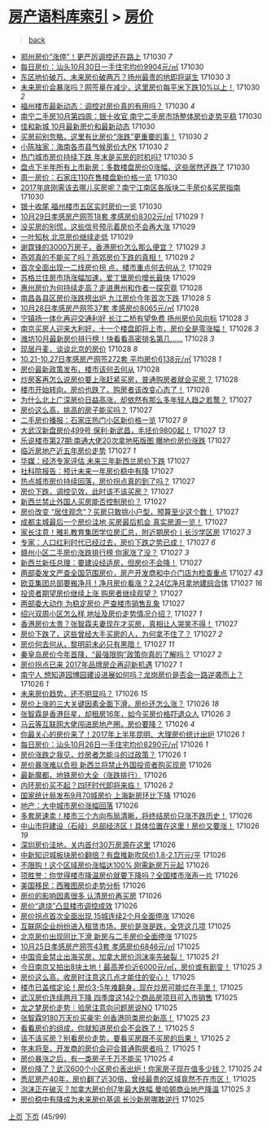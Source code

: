 [房产语料库索引](../../README.md)  > [房价](房价.md)
====
> [back](../README.md)

- [郑州房价“涨停”！更严厉调控还在路上](http://jkwz.applinzi.com/ittc/7030301349932172304.html#%E9%83%91%E5%B7%9E%E6%88%BF%E4%BB%B7%E2%80%9C%E6%B6%A8%E5%81%9C%E2%80%9D%EF%BC%81%E6%9B%B4%E4%B8%A5%E5%8E%89%E8%B0%83%E6%8E%A7%E8%BF%98%E5%9C%A8%E8%B7%AF%E4%B8%8A) 171030 *7* 
- [每日房价：汕头10月30日一手住宅均价9904元/㎡](http://jkwz.applinzi.com/ittc/7030295339012195344.html#%E6%AF%8F%E6%97%A5%E6%88%BF%E4%BB%B7%EF%BC%9A%E6%B1%95%E5%A4%B410%E6%9C%8830%E6%97%A5%E4%B8%80%E6%89%8B%E4%BD%8F%E5%AE%85%E5%9D%87%E4%BB%B79904%E5%85%83%2F%E3%8E%A1) 171030  
- [东区地价破万、未来房价破两万？扬州最贵的地即将诞生](http://jkwz.applinzi.com/ittc/7030257353922970641.html#%E4%B8%9C%E5%8C%BA%E5%9C%B0%E4%BB%B7%E7%A0%B4%E4%B8%87%E3%80%81%E6%9C%AA%E6%9D%A5%E6%88%BF%E4%BB%B7%E7%A0%B4%E4%B8%A4%E4%B8%87%EF%BC%9F%E6%89%AC%E5%B7%9E%E6%9C%80%E8%B4%B5%E7%9A%84%E5%9C%B0%E5%8D%B3%E5%B0%86%E8%AF%9E%E7%94%9F) 171030 *3* 
- [未来房价会暴涨吗？网签量在减少，这里房价每平米下跌10%以上！](http://jkwz.applinzi.com/ittc/7030250737743954961.html#%E6%9C%AA%E6%9D%A5%E6%88%BF%E4%BB%B7%E4%BC%9A%E6%9A%B4%E6%B6%A8%E5%90%97%EF%BC%9F%E7%BD%91%E7%AD%BE%E9%87%8F%E5%9C%A8%E5%87%8F%E5%B0%91%EF%BC%8C%E8%BF%99%E9%87%8C%E6%88%BF%E4%BB%B7%E6%AF%8F%E5%B9%B3%E7%B1%B3%E4%B8%8B%E8%B7%8C10%25%E4%BB%A5%E4%B8%8A%EF%BC%81) 171030 *2* 
- [福州楼市最新动态：调控对房价真的有用吗？](http://jkwz.applinzi.com/ittc/7030242413879231505.html#%E7%A6%8F%E5%B7%9E%E6%A5%BC%E5%B8%82%E6%9C%80%E6%96%B0%E5%8A%A8%E6%80%81%EF%BC%9A%E8%B0%83%E6%8E%A7%E5%AF%B9%E6%88%BF%E4%BB%B7%E7%9C%9F%E7%9A%84%E6%9C%89%E7%94%A8%E5%90%97%EF%BC%9F) 171030 *4* 
- [南宁二手房10月第四周：银十收官 南宁二手房市场整体房价走势平稳](http://jkwz.applinzi.com/ittc/7030238453323793425.html#%E5%8D%97%E5%AE%81%E4%BA%8C%E6%89%8B%E6%88%BF10%E6%9C%88%E7%AC%AC%E5%9B%9B%E5%91%A8%EF%BC%9A%E9%93%B6%E5%8D%81%E6%94%B6%E5%AE%98+%E5%8D%97%E5%AE%81%E4%BA%8C%E6%89%8B%E6%88%BF%E5%B8%82%E5%9C%BA%E6%95%B4%E4%BD%93%E6%88%BF%E4%BB%B7%E8%B5%B0%E5%8A%BF%E5%B9%B3%E7%A8%B3) 171030  
- [佳和新城 10月最新房价和最新动态](http://jkwz.applinzi.com/ittc/7030237502428939280.html#%E4%BD%B3%E5%92%8C%E6%96%B0%E5%9F%8E+10%E6%9C%88%E6%9C%80%E6%96%B0%E6%88%BF%E4%BB%B7%E5%92%8C%E6%9C%80%E6%96%B0%E5%8A%A8%E6%80%81) 171030  
- [买房前别忽略，这里有比房价“涨跌”更重要的事！](http://jkwz.applinzi.com/ittc/7030227895660839953.html#%E4%B9%B0%E6%88%BF%E5%89%8D%E5%88%AB%E5%BF%BD%E7%95%A5%EF%BC%8C%E8%BF%99%E9%87%8C%E6%9C%89%E6%AF%94%E6%88%BF%E4%BB%B7%E2%80%9C%E6%B6%A8%E8%B7%8C%E2%80%9D%E6%9B%B4%E9%87%8D%E8%A6%81%E7%9A%84%E4%BA%8B%EF%BC%81) 171030 *2* 
- [小陈独家：海南各市县气候房价大PK](http://jkwz.applinzi.com/ittc/7030208163318596624.html#%E5%B0%8F%E9%99%88%E7%8B%AC%E5%AE%B6%EF%BC%9A%E6%B5%B7%E5%8D%97%E5%90%84%E5%B8%82%E5%8E%BF%E6%B0%94%E5%80%99%E6%88%BF%E4%BB%B7%E5%A4%A7PK) 171030 *2* 
- [热门城市房价持续下跌 年末是买房的时机吗?](http://jkwz.applinzi.com/ittc/7030202420037157904.html#%E7%83%AD%E9%97%A8%E5%9F%8E%E5%B8%82%E6%88%BF%E4%BB%B7%E6%8C%81%E7%BB%AD%E4%B8%8B%E8%B7%8C+%E5%B9%B4%E6%9C%AB%E6%98%AF%E4%B9%B0%E6%88%BF%E7%9A%84%E6%97%B6%E6%9C%BA%E5%90%97%3F) 171030 *5* 
- [盘点下半年所有上市新房：多数楼盘房价0涨幅，这些居然还跌了](http://jkwz.applinzi.com/ittc/7030199088249832465.html#%E7%9B%98%E7%82%B9%E4%B8%8B%E5%8D%8A%E5%B9%B4%E6%89%80%E6%9C%89%E4%B8%8A%E5%B8%82%E6%96%B0%E6%88%BF%EF%BC%9A%E5%A4%9A%E6%95%B0%E6%A5%BC%E7%9B%98%E6%88%BF%E4%BB%B70%E6%B6%A8%E5%B9%85%EF%BC%8C%E8%BF%99%E4%BA%9B%E5%B1%85%E7%84%B6%E8%BF%98%E8%B7%8C%E4%BA%86) 171030  
- [周一房价：石家庄110在售楼盘新价格一览](http://jkwz.applinzi.com/ittc/7030190155967759377.html#%E5%91%A8%E4%B8%80%E6%88%BF%E4%BB%B7%EF%BC%9A%E7%9F%B3%E5%AE%B6%E5%BA%84110%E5%9C%A8%E5%94%AE%E6%A5%BC%E7%9B%98%E6%96%B0%E4%BB%B7%E6%A0%BC%E4%B8%80%E8%A7%88) 171030  
- [2017年底刚需该去哪儿买房呢？南宁江南区各版块二手房价&amp;买房指南](http://jkwz.applinzi.com/ittc/7030178435983475728.html#2017%E5%B9%B4%E5%BA%95%E5%88%9A%E9%9C%80%E8%AF%A5%E5%8E%BB%E5%93%AA%E5%84%BF%E4%B9%B0%E6%88%BF%E5%91%A2%EF%BC%9F%E5%8D%97%E5%AE%81%E6%B1%9F%E5%8D%97%E5%8C%BA%E5%90%84%E7%89%88%E5%9D%97%E4%BA%8C%E6%89%8B%E6%88%BF%E4%BB%B7%26amp%3B%E4%B9%B0%E6%88%BF%E6%8C%87%E5%8D%97) 171030  
- [银十收尾 福州楼市五区实时房价一览](http://jkwz.applinzi.com/ittc/7030022436949591057.html#%E9%93%B6%E5%8D%81%E6%94%B6%E5%B0%BE+%E7%A6%8F%E5%B7%9E%E6%A5%BC%E5%B8%82%E4%BA%94%E5%8C%BA%E5%AE%9E%E6%97%B6%E6%88%BF%E4%BB%B7%E4%B8%80%E8%A7%88) 171030  
- [10月29日孝感房产网签18套 孝感房价8302元/㎡](http://jkwz.applinzi.com/ittc/7029922117120951313.html#10%E6%9C%8829%E6%97%A5%E5%AD%9D%E6%84%9F%E6%88%BF%E4%BA%A7%E7%BD%91%E7%AD%BE18%E5%A5%97+%E5%AD%9D%E6%84%9F%E6%88%BF%E4%BB%B78302%E5%85%83%2F%E3%8E%A1) 171029 *1* 
- [没买房的别慌，这些信号预示着房价不会再大涨](http://jkwz.applinzi.com/ittc/7029909019018396688.html#%E6%B2%A1%E4%B9%B0%E6%88%BF%E7%9A%84%E5%88%AB%E6%85%8C%EF%BC%8C%E8%BF%99%E4%BA%9B%E4%BF%A1%E5%8F%B7%E9%A2%84%E7%A4%BA%E7%9D%80%E6%88%BF%E4%BB%B7%E4%B8%8D%E4%BC%9A%E5%86%8D%E5%A4%A7%E6%B6%A8) 171029  
- [一叶知秋 北京房价继续走低](http://jkwz.applinzi.com/ittc/7029902856273003537.html#%E4%B8%80%E5%8F%B6%E7%9F%A5%E7%A7%8B+%E5%8C%97%E4%BA%AC%E6%88%BF%E4%BB%B7%E7%BB%A7%E7%BB%AD%E8%B5%B0%E4%BD%8E) 171029  
- [谢霆锋的3000万房子，香港房价怎么那么便宜？](http://jkwz.applinzi.com/ittc/7029872111563310096.html#%E8%B0%A2%E9%9C%86%E9%94%8B%E7%9A%843000%E4%B8%87%E6%88%BF%E5%AD%90%EF%BC%8C%E9%A6%99%E6%B8%AF%E6%88%BF%E4%BB%B7%E6%80%8E%E4%B9%88%E9%82%A3%E4%B9%88%E4%BE%BF%E5%AE%9C%EF%BC%9F) 171029 *3* 
- [燕郊真的不能买了吗？燕郊房价下跌的真相！](http://jkwz.applinzi.com/ittc/7029848107330831377.html#%E7%87%95%E9%83%8A%E7%9C%9F%E7%9A%84%E4%B8%8D%E8%83%BD%E4%B9%B0%E4%BA%86%E5%90%97%EF%BC%9F%E7%87%95%E9%83%8A%E6%88%BF%E4%BB%B7%E4%B8%8B%E8%B7%8C%E7%9A%84%E7%9C%9F%E7%9B%B8%EF%BC%81) 171029 *2* 
- [首次全面出现一二线房价拐 点，楼市重点何去何从？](http://jkwz.applinzi.com/ittc/7029497412039738384.html#%E9%A6%96%E6%AC%A1%E5%85%A8%E9%9D%A2%E5%87%BA%E7%8E%B0%E4%B8%80%E4%BA%8C%E7%BA%BF%E6%88%BF%E4%BB%B7%E6%8B%90+%E7%82%B9%EF%BC%8C%E6%A5%BC%E5%B8%82%E9%87%8D%E7%82%B9%E4%BD%95%E5%8E%BB%E4%BD%95%E4%BB%8E%EF%BC%9F) 171029  
- [苏格兰住房市场涨幅加速，爱丁堡房价增长最快](http://jkwz.applinzi.com/ittc/7029820093796713488.html#%E8%8B%8F%E6%A0%BC%E5%85%B0%E4%BD%8F%E6%88%BF%E5%B8%82%E5%9C%BA%E6%B6%A8%E5%B9%85%E5%8A%A0%E9%80%9F%EF%BC%8C%E7%88%B1%E4%B8%81%E5%A0%A1%E6%88%BF%E4%BB%B7%E5%A2%9E%E9%95%BF%E6%9C%80%E5%BF%AB) 171029  
- [惠州房价为何持续走高？走进惠州和作者一探究竟](http://jkwz.applinzi.com/ittc/7029579703164339217.html#%E6%83%A0%E5%B7%9E%E6%88%BF%E4%BB%B7%E4%B8%BA%E4%BD%95%E6%8C%81%E7%BB%AD%E8%B5%B0%E9%AB%98%EF%BC%9F%E8%B5%B0%E8%BF%9B%E6%83%A0%E5%B7%9E%E5%92%8C%E4%BD%9C%E8%80%85%E4%B8%80%E6%8E%A2%E7%A9%B6%E7%AB%9F) 171028  
- [南昌各县区房价涨跌榜出炉 九江房价今年首次下跌](http://jkwz.applinzi.com/ittc/7029556750645199889.html#%E5%8D%97%E6%98%8C%E5%90%84%E5%8E%BF%E5%8C%BA%E6%88%BF%E4%BB%B7%E6%B6%A8%E8%B7%8C%E6%A6%9C%E5%87%BA%E7%82%89+%E4%B9%9D%E6%B1%9F%E6%88%BF%E4%BB%B7%E4%BB%8A%E5%B9%B4%E9%A6%96%E6%AC%A1%E4%B8%8B%E8%B7%8C) 171028 *5* 
- [10月28日孝感房产网签37套 孝感房价8065元/㎡](http://jkwz.applinzi.com/ittc/7029548753495786513.html#10%E6%9C%8828%E6%97%A5%E5%AD%9D%E6%84%9F%E6%88%BF%E4%BA%A7%E7%BD%91%E7%AD%BE37%E5%A5%97+%E5%AD%9D%E6%84%9F%E6%88%BF%E4%BB%B78065%E5%85%83%2F%E3%8E%A1) 171028  
- [宁镇扬一体化再迎交通利好 长江二桥有望免费 扬州房价风向标](http://jkwz.applinzi.com/ittc/7029540677778670608.html#%E5%AE%81%E9%95%87%E6%89%AC%E4%B8%80%E4%BD%93%E5%8C%96%E5%86%8D%E8%BF%8E%E4%BA%A4%E9%80%9A%E5%88%A9%E5%A5%BD+%E9%95%BF%E6%B1%9F%E4%BA%8C%E6%A1%A5%E6%9C%89%E6%9C%9B%E5%85%8D%E8%B4%B9+%E6%89%AC%E5%B7%9E%E6%88%BF%E4%BB%B7%E9%A3%8E%E5%90%91%E6%A0%87) 171028 *3* 
- [南京买房人迎来大利好，十一个楼盘即将上市，房价全是零涨幅！](http://jkwz.applinzi.com/ittc/7029179431921386513.html#%E5%8D%97%E4%BA%AC%E4%B9%B0%E6%88%BF%E4%BA%BA%E8%BF%8E%E6%9D%A5%E5%A4%A7%E5%88%A9%E5%A5%BD%EF%BC%8C%E5%8D%81%E4%B8%80%E4%B8%AA%E6%A5%BC%E7%9B%98%E5%8D%B3%E5%B0%86%E4%B8%8A%E5%B8%82%EF%BC%8C%E6%88%BF%E4%BB%B7%E5%85%A8%E6%98%AF%E9%9B%B6%E6%B6%A8%E5%B9%85%EF%BC%81) 171028 *3* 
- [潍坊10月最新房价排行榜！快看看高密排名第几……](http://jkwz.applinzi.com/ittc/7029538376628306960.html#%E6%BD%8D%E5%9D%8A10%E6%9C%88%E6%9C%80%E6%96%B0%E6%88%BF%E4%BB%B7%E6%8E%92%E8%A1%8C%E6%A6%9C%EF%BC%81%E5%BF%AB%E7%9C%8B%E7%9C%8B%E9%AB%98%E5%AF%86%E6%8E%92%E5%90%8D%E7%AC%AC%E5%87%A0%E2%80%A6%E2%80%A6) 171028 *3* 
- [现居丹麦，谈谈北京的房价](http://jkwz.applinzi.com/ittc/7029515844298736657.html#%E7%8E%B0%E5%B1%85%E4%B8%B9%E9%BA%A6%EF%BC%8C%E8%B0%88%E8%B0%88%E5%8C%97%E4%BA%AC%E7%9A%84%E6%88%BF%E4%BB%B7) 171028 *8* 
- [10.21-10.27日孝感房产网签272套 平均房价6138元/㎡](http://jkwz.applinzi.com/ittc/7029504109248513040.html#10.21-10.27%E6%97%A5%E5%AD%9D%E6%84%9F%E6%88%BF%E4%BA%A7%E7%BD%91%E7%AD%BE272%E5%A5%97+%E5%B9%B3%E5%9D%87%E6%88%BF%E4%BB%B76138%E5%85%83%2F%E3%8E%A1) 171028 *1* 
- [房价最新政策发布，楼市该何去何从](http://jkwz.applinzi.com/ittc/7027949321746646032.html#%E6%88%BF%E4%BB%B7%E6%9C%80%E6%96%B0%E6%94%BF%E7%AD%96%E5%8F%91%E5%B8%83%EF%BC%8C%E6%A5%BC%E5%B8%82%E8%AF%A5%E4%BD%95%E5%8E%BB%E4%BD%95%E4%BB%8E) 171028  
- [炒房客再怎么说房价要上涨赶紧买房，普通购房者就会买房？](http://jkwz.applinzi.com/ittc/7029458470816973840.html#%E7%82%92%E6%88%BF%E5%AE%A2%E5%86%8D%E6%80%8E%E4%B9%88%E8%AF%B4%E6%88%BF%E4%BB%B7%E8%A6%81%E4%B8%8A%E6%B6%A8%E8%B5%B6%E7%B4%A7%E4%B9%B0%E6%88%BF%EF%BC%8C%E6%99%AE%E9%80%9A%E8%B4%AD%E6%88%BF%E8%80%85%E5%B0%B1%E4%BC%9A%E4%B9%B0%E6%88%BF%EF%BC%9F) 171028  
- [楼市开始转向，房价也跌了，购房者该改变心态了！](http://jkwz.applinzi.com/ittc/7029429315803022353.html#%E6%A5%BC%E5%B8%82%E5%BC%80%E5%A7%8B%E8%BD%AC%E5%90%91%EF%BC%8C%E6%88%BF%E4%BB%B7%E4%B9%9F%E8%B7%8C%E4%BA%86%EF%BC%8C%E8%B4%AD%E6%88%BF%E8%80%85%E8%AF%A5%E6%94%B9%E5%8F%98%E5%BF%83%E6%80%81%E4%BA%86%EF%BC%81) 171028  
- [为什么北上广深房价日益高涨，却依然有那么多年轻人趋之若鹜？](http://jkwz.applinzi.com/ittc/7029249950771315728.html#%E4%B8%BA%E4%BB%80%E4%B9%88%E5%8C%97%E4%B8%8A%E5%B9%BF%E6%B7%B1%E6%88%BF%E4%BB%B7%E6%97%A5%E7%9B%8A%E9%AB%98%E6%B6%A8%EF%BC%8C%E5%8D%B4%E4%BE%9D%E7%84%B6%E6%9C%89%E9%82%A3%E4%B9%88%E5%A4%9A%E5%B9%B4%E8%BD%BB%E4%BA%BA%E8%B6%8B%E4%B9%8B%E8%8B%A5%E9%B9%9C%EF%BC%9F) 171027  
- [房价这么高，挑高的房子能买吗？](http://jkwz.applinzi.com/ittc/7029188105469428752.html#%E6%88%BF%E4%BB%B7%E8%BF%99%E4%B9%88%E9%AB%98%EF%BC%8C%E6%8C%91%E9%AB%98%E7%9A%84%E6%88%BF%E5%AD%90%E8%83%BD%E4%B9%B0%E5%90%97%EF%BC%9F) 171027  
- [二手房价播报：石家庄热门小区新价格一览](http://jkwz.applinzi.com/ittc/7029161576676983824.html#%E4%BA%8C%E6%89%8B%E6%88%BF%E4%BB%B7%E6%92%AD%E6%8A%A5%EF%BC%9A%E7%9F%B3%E5%AE%B6%E5%BA%84%E7%83%AD%E9%97%A8%E5%B0%8F%E5%8C%BA%E6%96%B0%E4%BB%B7%E6%A0%BC%E4%B8%80%E8%A7%88) 171027 *9* 
- [大武汉新盘房价499号 保利·新武昌，毛坯价9800起！](http://jkwz.applinzi.com/ittc/7029153375843779600.html#%E5%A4%A7%E6%AD%A6%E6%B1%89%E6%96%B0%E7%9B%98%E6%88%BF%E4%BB%B7499%E5%8F%B7+%E4%BF%9D%E5%88%A9%C2%B7%E6%96%B0%E6%AD%A6%E6%98%8C%EF%BC%8C%E6%AF%9B%E5%9D%AF%E4%BB%B79800%E8%B5%B7%EF%BC%81) 171027 *13* 
- [乐说楼市第27期:南通大佬20次拿地拓版图 曝地价房价涨跌](http://jkwz.applinzi.com/ittc/7029125130599531537.html#%E4%B9%90%E8%AF%B4%E6%A5%BC%E5%B8%82%E7%AC%AC27%E6%9C%9F%3A%E5%8D%97%E9%80%9A%E5%A4%A7%E4%BD%AC20%E6%AC%A1%E6%8B%BF%E5%9C%B0%E6%8B%93%E7%89%88%E5%9B%BE+%E6%9B%9D%E5%9C%B0%E4%BB%B7%E6%88%BF%E4%BB%B7%E6%B6%A8%E8%B7%8C) 171027  
- [临沂房地产近五年房价走势](http://jkwz.applinzi.com/ittc/7029123724547195921.html#%E4%B8%B4%E6%B2%82%E6%88%BF%E5%9C%B0%E4%BA%A7%E8%BF%91%E4%BA%94%E5%B9%B4%E6%88%BF%E4%BB%B7%E8%B5%B0%E5%8A%BF) 171027 *1* 
- [华媒：经济专家评估 未来三年新西兰房价下跌](http://jkwz.applinzi.com/ittc/7029123266474673169.html#%E5%8D%8E%E5%AA%92%EF%BC%9A%E7%BB%8F%E6%B5%8E%E4%B8%93%E5%AE%B6%E8%AF%84%E4%BC%B0+%E6%9C%AA%E6%9D%A5%E4%B8%89%E5%B9%B4%E6%96%B0%E8%A5%BF%E5%85%B0%E6%88%BF%E4%BB%B7%E4%B8%8B%E8%B7%8C) 171027  
- [社科院报告：预计未来一年房价稳中有降](http://jkwz.applinzi.com/ittc/7029119431295370256.html#%E7%A4%BE%E7%A7%91%E9%99%A2%E6%8A%A5%E5%91%8A%EF%BC%9A%E9%A2%84%E8%AE%A1%E6%9C%AA%E6%9D%A5%E4%B8%80%E5%B9%B4%E6%88%BF%E4%BB%B7%E7%A8%B3%E4%B8%AD%E6%9C%89%E9%99%8D) 171027  
- [热点城市房价持续回落，房价拐点真的到了吗？](http://jkwz.applinzi.com/ittc/7029106108906603537.html#%E7%83%AD%E7%82%B9%E5%9F%8E%E5%B8%82%E6%88%BF%E4%BB%B7%E6%8C%81%E7%BB%AD%E5%9B%9E%E8%90%BD%EF%BC%8C%E6%88%BF%E4%BB%B7%E6%8B%90%E7%82%B9%E7%9C%9F%E7%9A%84%E5%88%B0%E4%BA%86%E5%90%97%EF%BC%9F) 171027  
- [房价下跌，调控见效，此时该不该买房？](http://jkwz.applinzi.com/ittc/7027038985455666192.html#%E6%88%BF%E4%BB%B7%E4%B8%8B%E8%B7%8C%EF%BC%8C%E8%B0%83%E6%8E%A7%E8%A7%81%E6%95%88%EF%BC%8C%E6%AD%A4%E6%97%B6%E8%AF%A5%E4%B8%8D%E8%AF%A5%E4%B9%B0%E6%88%BF%EF%BC%9F) 171027  
- [新西兰禁止外国人买房能否控制房价？](http://jkwz.applinzi.com/ittc/7029088401263952913.html#%E6%96%B0%E8%A5%BF%E5%85%B0%E7%A6%81%E6%AD%A2%E5%A4%96%E5%9B%BD%E4%BA%BA%E4%B9%B0%E6%88%BF%E8%83%BD%E5%90%A6%E6%8E%A7%E5%88%B6%E6%88%BF%E4%BB%B7%EF%BC%9F) 171027  
- [房价改变 “居住观念”？买房只敢挑小户型，预算至少这个数！](http://jkwz.applinzi.com/ittc/7029086522228343825.html#%E6%88%BF%E4%BB%B7%E6%94%B9%E5%8F%98+%E2%80%9C%E5%B1%85%E4%BD%8F%E8%A7%82%E5%BF%B5%E2%80%9D%EF%BC%9F%E4%B9%B0%E6%88%BF%E5%8F%AA%E6%95%A2%E6%8C%91%E5%B0%8F%E6%88%B7%E5%9E%8B%EF%BC%8C%E9%A2%84%E7%AE%97%E8%87%B3%E5%B0%91%E8%BF%99%E4%B8%AA%E6%95%B0%EF%BC%81) 171027  
- [成都主城最后一个房价洼地 买房最后机会 真实房源一览！](http://jkwz.applinzi.com/ittc/7029086085660017681.html#%E6%88%90%E9%83%BD%E4%B8%BB%E5%9F%8E%E6%9C%80%E5%90%8E%E4%B8%80%E4%B8%AA%E6%88%BF%E4%BB%B7%E6%B4%BC%E5%9C%B0+%E4%B9%B0%E6%88%BF%E6%9C%80%E5%90%8E%E6%9C%BA%E4%BC%9A+%E7%9C%9F%E5%AE%9E%E6%88%BF%E6%BA%90%E4%B8%80%E8%A7%88%EF%BC%81) 171027  
- [家长注意！雅礼教育集团学位房汇总，附近期房价丨长沙学区房](http://jkwz.applinzi.com/ittc/7029079292766585873.html#%E5%AE%B6%E9%95%BF%E6%B3%A8%E6%84%8F%EF%BC%81%E9%9B%85%E7%A4%BC%E6%95%99%E8%82%B2%E9%9B%86%E5%9B%A2%E5%AD%A6%E4%BD%8D%E6%88%BF%E6%B1%87%E6%80%BB%EF%BC%8C%E9%99%84%E8%BF%91%E6%9C%9F%E6%88%BF%E4%BB%B7%E4%B8%A8%E9%95%BF%E6%B2%99%E5%AD%A6%E5%8C%BA%E6%88%BF) 171027 *3* 
- [专家：人口红利时代已经过去，房价下跌之势已成！](http://jkwz.applinzi.com/ittc/7029076593903928336.html#%E4%B8%93%E5%AE%B6%EF%BC%9A%E4%BA%BA%E5%8F%A3%E7%BA%A2%E5%88%A9%E6%97%B6%E4%BB%A3%E5%B7%B2%E7%BB%8F%E8%BF%87%E5%8E%BB%EF%BC%8C%E6%88%BF%E4%BB%B7%E4%B8%8B%E8%B7%8C%E4%B9%8B%E5%8A%BF%E5%B7%B2%E6%88%90%EF%BC%81) 171027 *6* 
- [赣州小区二手房价涨跌排行榜 你家涨了没？](http://jkwz.applinzi.com/ittc/7029076335979398160.html#%E8%B5%A3%E5%B7%9E%E5%B0%8F%E5%8C%BA%E4%BA%8C%E6%89%8B%E6%88%BF%E4%BB%B7%E6%B6%A8%E8%B7%8C%E6%8E%92%E8%A1%8C%E6%A6%9C+%E4%BD%A0%E5%AE%B6%E6%B6%A8%E4%BA%86%E6%B2%A1%EF%BC%9F) 171027 *3* 
- [新西兰新任总理：要建设经适房，但房价不会降！](http://jkwz.applinzi.com/ittc/7029075745299760144.html#%E6%96%B0%E8%A5%BF%E5%85%B0%E6%96%B0%E4%BB%BB%E6%80%BB%E7%90%86%EF%BC%9A%E8%A6%81%E5%BB%BA%E8%AE%BE%E7%BB%8F%E9%80%82%E6%88%BF%EF%BC%8C%E4%BD%86%E6%88%BF%E4%BB%B7%E4%B8%8D%E4%BC%9A%E9%99%8D%EF%BC%81) 171027  
- [两部委发文严查全国范围房价，房产开发商和中介门店为检查重点](http://jkwz.applinzi.com/ittc/7029073357725762577.html#%E4%B8%A4%E9%83%A8%E5%A7%94%E5%8F%91%E6%96%87%E4%B8%A5%E6%9F%A5%E5%85%A8%E5%9B%BD%E8%8C%83%E5%9B%B4%E6%88%BF%E4%BB%B7%EF%BC%8C%E6%88%BF%E4%BA%A7%E5%BC%80%E5%8F%91%E5%95%86%E5%92%8C%E4%B8%AD%E4%BB%8B%E9%97%A8%E5%BA%97%E4%B8%BA%E6%A3%80%E6%9F%A5%E9%87%8D%E7%82%B9) 171027 *43* 
- [欧亚集团总部要搬净月！净月房价看涨？2.24亿净月拿地建综合体](http://jkwz.applinzi.com/ittc/7029051054694597648.html#%E6%AC%A7%E4%BA%9A%E9%9B%86%E5%9B%A2%E6%80%BB%E9%83%A8%E8%A6%81%E6%90%AC%E5%87%80%E6%9C%88%EF%BC%81%E5%87%80%E6%9C%88%E6%88%BF%E4%BB%B7%E7%9C%8B%E6%B6%A8%EF%BC%9F2.24%E4%BA%BF%E5%87%80%E6%9C%88%E6%8B%BF%E5%9C%B0%E5%BB%BA%E7%BB%BC%E5%90%88%E4%BD%93) 171027 *16* 
- [投资者期望房价继续上涨 购房者继续观望？](http://jkwz.applinzi.com/ittc/7029048962533819408.html#%E6%8A%95%E8%B5%84%E8%80%85%E6%9C%9F%E6%9C%9B%E6%88%BF%E4%BB%B7%E7%BB%A7%E7%BB%AD%E4%B8%8A%E6%B6%A8+%E8%B4%AD%E6%88%BF%E8%80%85%E7%BB%A7%E7%BB%AD%E8%A7%82%E6%9C%9B%EF%BC%9F) 171027  
- [两部委大动作 为稳定房价 严查楼市销售乱象](http://jkwz.applinzi.com/ittc/7029045509241701392.html#%E4%B8%A4%E9%83%A8%E5%A7%94%E5%A4%A7%E5%8A%A8%E4%BD%9C+%E4%B8%BA%E7%A8%B3%E5%AE%9A%E6%88%BF%E4%BB%B7+%E4%B8%A5%E6%9F%A5%E6%A5%BC%E5%B8%82%E9%94%80%E5%94%AE%E4%B9%B1%E8%B1%A1) 171027  
- [绍兴双周小区怎么样 地址及房价走势情况介绍？](http://jkwz.applinzi.com/ittc/7029041369513985040.html#%E7%BB%8D%E5%85%B4%E5%8F%8C%E5%91%A8%E5%B0%8F%E5%8C%BA%E6%80%8E%E4%B9%88%E6%A0%B7+%E5%9C%B0%E5%9D%80%E5%8F%8A%E6%88%BF%E4%BB%B7%E8%B5%B0%E5%8A%BF%E6%83%85%E5%86%B5%E4%BB%8B%E7%BB%8D%EF%BC%9F) 171027 *1* 
- [香港房价太贵？张智霖夫妻现在才买房，真相让人哭笑不得！](http://jkwz.applinzi.com/ittc/7028835743705859088.html#%E9%A6%99%E6%B8%AF%E6%88%BF%E4%BB%B7%E5%A4%AA%E8%B4%B5%EF%BC%9F%E5%BC%A0%E6%99%BA%E9%9C%96%E5%A4%AB%E5%A6%BB%E7%8E%B0%E5%9C%A8%E6%89%8D%E4%B9%B0%E6%88%BF%EF%BC%8C%E7%9C%9F%E7%9B%B8%E8%AE%A9%E4%BA%BA%E5%93%AD%E7%AC%91%E4%B8%8D%E5%BE%97%EF%BC%81) 171027  
- [房价下跌了，这些曾经大手买房的人，为何拿不住了？](http://jkwz.applinzi.com/ittc/7029029074247353360.html#%E6%88%BF%E4%BB%B7%E4%B8%8B%E8%B7%8C%E4%BA%86%EF%BC%8C%E8%BF%99%E4%BA%9B%E6%9B%BE%E7%BB%8F%E5%A4%A7%E6%89%8B%E4%B9%B0%E6%88%BF%E7%9A%84%E4%BA%BA%EF%BC%8C%E4%B8%BA%E4%BD%95%E6%8B%BF%E4%B8%8D%E4%BD%8F%E4%BA%86%EF%BC%9F) 171027 *2* 
- [房价何去何从，黎明前未必只有黑暗！](http://jkwz.applinzi.com/ittc/7028826446917796880.html#%E6%88%BF%E4%BB%B7%E4%BD%95%E5%8E%BB%E4%BD%95%E4%BB%8E%EF%BC%8C%E9%BB%8E%E6%98%8E%E5%89%8D%E6%9C%AA%E5%BF%85%E5%8F%AA%E6%9C%89%E9%BB%91%E6%9A%97%EF%BC%81) 171027 *11* 
- [秦皇岛房价今年首降，“最强限购”政策你真的了解吗？](http://jkwz.applinzi.com/ittc/7028917351653835793.html#%E7%A7%A6%E7%9A%87%E5%B2%9B%E6%88%BF%E4%BB%B7%E4%BB%8A%E5%B9%B4%E9%A6%96%E9%99%8D%EF%BC%8C%E2%80%9C%E6%9C%80%E5%BC%BA%E9%99%90%E8%B4%AD%E2%80%9D%E6%94%BF%E7%AD%96%E4%BD%A0%E7%9C%9F%E7%9A%84%E4%BA%86%E8%A7%A3%E5%90%97%EF%BC%9F) 171027 *2* 
- [房价拐点已来 2017年品牌房企再迎新机遇](http://jkwz.applinzi.com/ittc/7028908843743052817.html#%E6%88%BF%E4%BB%B7%E6%8B%90%E7%82%B9%E5%B7%B2%E6%9D%A5+2017%E5%B9%B4%E5%93%81%E7%89%8C%E6%88%BF%E4%BC%81%E5%86%8D%E8%BF%8E%E6%96%B0%E6%9C%BA%E9%81%87) 171027 *1* 
- [南宁人 想知道园博园建设进展如何吗？龙岗房价是否会一路逆袭而上？](http://jkwz.applinzi.com/ittc/7028872941868155921.html#%E5%8D%97%E5%AE%81%E4%BA%BA+%E6%83%B3%E7%9F%A5%E9%81%93%E5%9B%AD%E5%8D%9A%E5%9B%AD%E5%BB%BA%E8%AE%BE%E8%BF%9B%E5%B1%95%E5%A6%82%E4%BD%95%E5%90%97%EF%BC%9F%E9%BE%99%E5%B2%97%E6%88%BF%E4%BB%B7%E6%98%AF%E5%90%A6%E4%BC%9A%E4%B8%80%E8%B7%AF%E9%80%86%E8%A2%AD%E8%80%8C%E4%B8%8A%EF%BC%9F) 171026 *1* 
- [未来房价趋势，还不明显吗？](http://jkwz.applinzi.com/ittc/7028853440493650961.html#%E6%9C%AA%E6%9D%A5%E6%88%BF%E4%BB%B7%E8%B6%8B%E5%8A%BF%EF%BC%8C%E8%BF%98%E4%B8%8D%E6%98%8E%E6%98%BE%E5%90%97%EF%BC%9F) 171026 *15* 
- [房价上涨的三大关键因素全面下滑，房价还怎么涨？](http://jkwz.applinzi.com/ittc/7028851385603458065.html#%E6%88%BF%E4%BB%B7%E4%B8%8A%E6%B6%A8%E7%9A%84%E4%B8%89%E5%A4%A7%E5%85%B3%E9%94%AE%E5%9B%A0%E7%B4%A0%E5%85%A8%E9%9D%A2%E4%B8%8B%E6%BB%91%EF%BC%8C%E6%88%BF%E4%BB%B7%E8%BF%98%E6%80%8E%E4%B9%88%E6%B6%A8%EF%BC%9F) 171026 *18* 
- [张智霖是香港巨星，却租房16年，如今买房价格吓退众人](http://jkwz.applinzi.com/ittc/7028838147276932112.html#%E5%BC%A0%E6%99%BA%E9%9C%96%E6%98%AF%E9%A6%99%E6%B8%AF%E5%B7%A8%E6%98%9F%EF%BC%8C%E5%8D%B4%E7%A7%9F%E6%88%BF16%E5%B9%B4%EF%BC%8C%E5%A6%82%E4%BB%8A%E4%B9%B0%E6%88%BF%E4%BB%B7%E6%A0%BC%E5%90%93%E9%80%80%E4%BC%97%E4%BA%BA) 171026 *3* 
- [马云等互联网大佬闯进房地产圈，房价要降？](http://jkwz.applinzi.com/ittc/7028815865879987216.html#%E9%A9%AC%E4%BA%91%E7%AD%89%E4%BA%92%E8%81%94%E7%BD%91%E5%A4%A7%E4%BD%AC%E9%97%AF%E8%BF%9B%E6%88%BF%E5%9C%B0%E4%BA%A7%E5%9C%88%EF%BC%8C%E6%88%BF%E4%BB%B7%E8%A6%81%E9%99%8D%EF%BC%9F) 171026 *4* 
- [你最关心的房价来了！2017年上半年昆明、大理房价统计出炉](http://jkwz.applinzi.com/ittc/7028821558703948816.html#%E4%BD%A0%E6%9C%80%E5%85%B3%E5%BF%83%E7%9A%84%E6%88%BF%E4%BB%B7%E6%9D%A5%E4%BA%86%EF%BC%812017%E5%B9%B4%E4%B8%8A%E5%8D%8A%E5%B9%B4%E6%98%86%E6%98%8E%E3%80%81%E5%A4%A7%E7%90%86%E6%88%BF%E4%BB%B7%E7%BB%9F%E8%AE%A1%E5%87%BA%E7%82%89) 171026 *1* 
- [每日房价：汕头10月26日一手住宅均价8290元/㎡](http://jkwz.applinzi.com/ittc/7028798055535608848.html#%E6%AF%8F%E6%97%A5%E6%88%BF%E4%BB%B7%EF%BC%9A%E6%B1%95%E5%A4%B410%E6%9C%8826%E6%97%A5%E4%B8%80%E6%89%8B%E4%BD%8F%E5%AE%85%E5%9D%87%E4%BB%B78290%E5%85%83%2F%E3%8E%A1) 171026 *1* 
- [房价涨跌之我见，炒房者怎能斗的过政策？](http://jkwz.applinzi.com/ittc/7028788084265714704.html#%E6%88%BF%E4%BB%B7%E6%B6%A8%E8%B7%8C%E4%B9%8B%E6%88%91%E8%A7%81%EF%BC%8C%E7%82%92%E6%88%BF%E8%80%85%E6%80%8E%E8%83%BD%E6%96%97%E7%9A%84%E8%BF%87%E6%94%BF%E7%AD%96%EF%BC%9F) 171026 *1* 
- [房价暴涨难以负担 新西兰将禁止外国投资者购买现房](http://jkwz.applinzi.com/ittc/7028780973855081489.html#%E6%88%BF%E4%BB%B7%E6%9A%B4%E6%B6%A8%E9%9A%BE%E4%BB%A5%E8%B4%9F%E6%8B%85+%E6%96%B0%E8%A5%BF%E5%85%B0%E5%B0%86%E7%A6%81%E6%AD%A2%E5%A4%96%E5%9B%BD%E6%8A%95%E8%B5%84%E8%80%85%E8%B4%AD%E4%B9%B0%E7%8E%B0%E6%88%BF) 171026  
- [最新魔都，地铁房价大全（涨跌排行）](http://jkwz.applinzi.com/ittc/7028762318685602833.html#%E6%9C%80%E6%96%B0%E9%AD%94%E9%83%BD%EF%BC%8C%E5%9C%B0%E9%93%81%E6%88%BF%E4%BB%B7%E5%A4%A7%E5%85%A8%EF%BC%88%E6%B6%A8%E8%B7%8C%E6%8E%92%E8%A1%8C%EF%BC%89) 171026  
- [内环房价买不起？四环时代即将来临！](http://jkwz.applinzi.com/ittc/7028752147385156624.html#%E5%86%85%E7%8E%AF%E6%88%BF%E4%BB%B7%E4%B9%B0%E4%B8%8D%E8%B5%B7%EF%BC%9F%E5%9B%9B%E7%8E%AF%E6%97%B6%E4%BB%A3%E5%8D%B3%E5%B0%86%E6%9D%A5%E4%B8%B4%EF%BC%81) 171026 *2* 
- [国家统计局发布9月70城房价 上海新房环比下降](http://jkwz.applinzi.com/ittc/7028750856143504401.html#%E5%9B%BD%E5%AE%B6%E7%BB%9F%E8%AE%A1%E5%B1%80%E5%8F%91%E5%B8%839%E6%9C%8870%E5%9F%8E%E6%88%BF%E4%BB%B7+%E4%B8%8A%E6%B5%B7%E6%96%B0%E6%88%BF%E7%8E%AF%E6%AF%94%E4%B8%8B%E9%99%8D) 171026  
- [地产：大中城市房价涨幅回落](http://jkwz.applinzi.com/ittc/7028747470618756113.html#%E5%9C%B0%E4%BA%A7%EF%BC%9A%E5%A4%A7%E4%B8%AD%E5%9F%8E%E5%B8%82%E6%88%BF%E4%BB%B7%E6%B6%A8%E5%B9%85%E5%9B%9E%E8%90%BD) 171026  
- [多套房速卖！楼市三个方向布局清晰，将终结房价只涨不跌历史！](http://jkwz.applinzi.com/ittc/7028740394488169489.html#%E5%A4%9A%E5%A5%97%E6%88%BF%E9%80%9F%E5%8D%96%EF%BC%81%E6%A5%BC%E5%B8%82%E4%B8%89%E4%B8%AA%E6%96%B9%E5%90%91%E5%B8%83%E5%B1%80%E6%B8%85%E6%99%B0%EF%BC%8C%E5%B0%86%E7%BB%88%E7%BB%93%E6%88%BF%E4%BB%B7%E5%8F%AA%E6%B6%A8%E4%B8%8D%E8%B7%8C%E5%8E%86%E5%8F%B2%EF%BC%81) 171026  
- [中山市将建设（石岐）总部经济区！具体位置在这里！房价又要涨！](http://jkwz.applinzi.com/ittc/7028711834109084689.html#%E4%B8%AD%E5%B1%B1%E5%B8%82%E5%B0%86%E5%BB%BA%E8%AE%BE%EF%BC%88%E7%9F%B3%E5%B2%90%EF%BC%89%E6%80%BB%E9%83%A8%E7%BB%8F%E6%B5%8E%E5%8C%BA%EF%BC%81%E5%85%B7%E4%BD%93%E4%BD%8D%E7%BD%AE%E5%9C%A8%E8%BF%99%E9%87%8C%EF%BC%81%E6%88%BF%E4%BB%B7%E5%8F%88%E8%A6%81%E6%B6%A8%EF%BC%81) 171026 *19* 
- [深圳房价洼地，关内首付30万房源在这里](http://jkwz.applinzi.com/ittc/7028692030732108816.html#%E6%B7%B1%E5%9C%B3%E6%88%BF%E4%BB%B7%E6%B4%BC%E5%9C%B0%EF%BC%8C%E5%85%B3%E5%86%85%E9%A6%96%E4%BB%9830%E4%B8%87%E6%88%BF%E6%BA%90%E5%9C%A8%E8%BF%99%E9%87%8C) 171026  
- [中新知识城板块房价翻倍？有盘推新吹风价1.8-2.1万元/平](http://jkwz.applinzi.com/ittc/7028686389833630736.html#%E4%B8%AD%E6%96%B0%E7%9F%A5%E8%AF%86%E5%9F%8E%E6%9D%BF%E5%9D%97%E6%88%BF%E4%BB%B7%E7%BF%BB%E5%80%8D%EF%BC%9F%E6%9C%89%E7%9B%98%E6%8E%A8%E6%96%B0%E5%90%B9%E9%A3%8E%E4%BB%B71.8-2.1%E4%B8%87%E5%85%83%2F%E5%B9%B3) 171026  
- [不限购！这个区域房价涨幅达100% 刚需新房万元起](http://jkwz.applinzi.com/ittc/7028684969944286225.html#%E4%B8%8D%E9%99%90%E8%B4%AD%EF%BC%81%E8%BF%99%E4%B8%AA%E5%8C%BA%E5%9F%9F%E6%88%BF%E4%BB%B7%E6%B6%A8%E5%B9%85%E8%BE%BE100%25+%E5%88%9A%E9%9C%80%E6%96%B0%E6%88%BF%E4%B8%87%E5%85%83%E8%B5%B7) 171026  
- [项胜誉：你觉得楼市降温房价就要下降吗？全国楼市涨声一片](http://jkwz.applinzi.com/ittc/7028470250092364817.html#%E9%A1%B9%E8%83%9C%E8%AA%89%EF%BC%9A%E4%BD%A0%E8%A7%89%E5%BE%97%E6%A5%BC%E5%B8%82%E9%99%8D%E6%B8%A9%E6%88%BF%E4%BB%B7%E5%B0%B1%E8%A6%81%E4%B8%8B%E9%99%8D%E5%90%97%EF%BC%9F%E5%85%A8%E5%9B%BD%E6%A5%BC%E5%B8%82%E6%B6%A8%E5%A3%B0%E4%B8%80%E7%89%87) 171026  
- [美国移民：西雅图房价走势分析](http://jkwz.applinzi.com/ittc/7028680118204105745.html#%E7%BE%8E%E5%9B%BD%E7%A7%BB%E6%B0%91%EF%BC%9A%E8%A5%BF%E9%9B%85%E5%9B%BE%E6%88%BF%E4%BB%B7%E8%B5%B0%E5%8A%BF%E5%88%86%E6%9E%90) 171026  
- [房价的影响因素很多 认清房价再买房](http://jkwz.applinzi.com/ittc/7028677009721541648.html#%E6%88%BF%E4%BB%B7%E7%9A%84%E5%BD%B1%E5%93%8D%E5%9B%A0%E7%B4%A0%E5%BE%88%E5%A4%9A+%E8%AE%A4%E6%B8%85%E6%88%BF%E4%BB%B7%E5%86%8D%E4%B9%B0%E6%88%BF) 171026  
- [房价“退烧”凸显楼市调控成效](http://jkwz.applinzi.com/ittc/7028647975037961232.html#%E6%88%BF%E4%BB%B7%E2%80%9C%E9%80%80%E7%83%A7%E2%80%9D%E5%87%B8%E6%98%BE%E6%A5%BC%E5%B8%82%E8%B0%83%E6%8E%A7%E6%88%90%E6%95%88) 171026  
- [房价拐点首次全面出现 15城连续2个月全面停涨](http://jkwz.applinzi.com/ittc/7028529610399155216.html#%E6%88%BF%E4%BB%B7%E6%8B%90%E7%82%B9%E9%A6%96%E6%AC%A1%E5%85%A8%E9%9D%A2%E5%87%BA%E7%8E%B0+15%E5%9F%8E%E8%BF%9E%E7%BB%AD2%E4%B8%AA%E6%9C%88%E5%85%A8%E9%9D%A2%E5%81%9C%E6%B6%A8) 171026  
- [互联网企业纷纷进入租赁市场，房价是涨是跌，全凭这几项](http://jkwz.applinzi.com/ittc/7028502239201723409.html#%E4%BA%92%E8%81%94%E7%BD%91%E4%BC%81%E4%B8%9A%E7%BA%B7%E7%BA%B7%E8%BF%9B%E5%85%A5%E7%A7%9F%E8%B5%81%E5%B8%82%E5%9C%BA%EF%BC%8C%E6%88%BF%E4%BB%B7%E6%98%AF%E6%B6%A8%E6%98%AF%E8%B7%8C%EF%BC%8C%E5%85%A8%E5%87%AD%E8%BF%99%E5%87%A0%E9%A1%B9) 171025  
- [北京房价出现同比下滑 新房与二手房价全面停涨](http://jkwz.applinzi.com/ittc/7028454505291711505.html#%E5%8C%97%E4%BA%AC%E6%88%BF%E4%BB%B7%E5%87%BA%E7%8E%B0%E5%90%8C%E6%AF%94%E4%B8%8B%E6%BB%91+%E6%96%B0%E6%88%BF%E4%B8%8E%E4%BA%8C%E6%89%8B%E6%88%BF%E4%BB%B7%E5%85%A8%E9%9D%A2%E5%81%9C%E6%B6%A8) 171025  
- [10月25日孝感房产网签43套 孝感房价6846元/㎡](http://jkwz.applinzi.com/ittc/7028432236179883024.html#10%E6%9C%8825%E6%97%A5%E5%AD%9D%E6%84%9F%E6%88%BF%E4%BA%A7%E7%BD%91%E7%AD%BE43%E5%A5%97+%E5%AD%9D%E6%84%9F%E6%88%BF%E4%BB%B76846%E5%85%83%2F%E3%8E%A1) 171025  
- [中国资金禁止出海买房，加拿大房价泡沫率先破裂！](http://jkwz.applinzi.com/ittc/7028477374688134160.html#%E4%B8%AD%E5%9B%BD%E8%B5%84%E9%87%91%E7%A6%81%E6%AD%A2%E5%87%BA%E6%B5%B7%E4%B9%B0%E6%88%BF%EF%BC%8C%E5%8A%A0%E6%8B%BF%E5%A4%A7%E6%88%BF%E4%BB%B7%E6%B3%A1%E6%B2%AB%E7%8E%87%E5%85%88%E7%A0%B4%E8%A3%82%EF%BC%81) 171025 *21* 
- [今日南京又拍出8块土地！最高差价近6000元/㎡，房价或有剧变！](http://jkwz.applinzi.com/ittc/7028443589288395792.html#%E4%BB%8A%E6%97%A5%E5%8D%97%E4%BA%AC%E5%8F%88%E6%8B%8D%E5%87%BA8%E5%9D%97%E5%9C%9F%E5%9C%B0%EF%BC%81%E6%9C%80%E9%AB%98%E5%B7%AE%E4%BB%B7%E8%BF%916000%E5%85%83%2F%E3%8E%A1%EF%BC%8C%E6%88%BF%E4%BB%B7%E6%88%96%E6%9C%89%E5%89%A7%E5%8F%98%EF%BC%81) 171025 *3* 
- [房价这么高，收房时注意这几点才能住的安心！](http://jkwz.applinzi.com/ittc/7028418300499985425.html#%E6%88%BF%E4%BB%B7%E8%BF%99%E4%B9%88%E9%AB%98%EF%BC%8C%E6%94%B6%E6%88%BF%E6%97%B6%E6%B3%A8%E6%84%8F%E8%BF%99%E5%87%A0%E7%82%B9%E6%89%8D%E8%83%BD%E4%BD%8F%E7%9A%84%E5%AE%89%E5%BF%83%EF%BC%81) 171025  
- [楼市已盖棺定论！房价3-5年难翻身，现在炒房可能烂在手里！](http://jkwz.applinzi.com/ittc/7028440328087012369.html#%E6%A5%BC%E5%B8%82%E5%B7%B2%E7%9B%96%E6%A3%BA%E5%AE%9A%E8%AE%BA%EF%BC%81%E6%88%BF%E4%BB%B73-5%E5%B9%B4%E9%9A%BE%E7%BF%BB%E8%BA%AB%EF%BC%8C%E7%8E%B0%E5%9C%A8%E7%82%92%E6%88%BF%E5%8F%AF%E8%83%BD%E7%83%82%E5%9C%A8%E6%89%8B%E9%87%8C%EF%BC%81) 171025  
- [武汉房价连续两月下降 四季度这142个商品房项目可入市销售](http://jkwz.applinzi.com/ittc/7028430849173881873.html#%E6%AD%A6%E6%B1%89%E6%88%BF%E4%BB%B7%E8%BF%9E%E7%BB%AD%E4%B8%A4%E6%9C%88%E4%B8%8B%E9%99%8D+%E5%9B%9B%E5%AD%A3%E5%BA%A6%E8%BF%99142%E4%B8%AA%E5%95%86%E5%93%81%E6%88%BF%E9%A1%B9%E7%9B%AE%E5%8F%AF%E5%85%A5%E5%B8%82%E9%94%80%E5%94%AE) 171025  
- [龙之梦房价走势｜验房注意向问题房说NO](http://jkwz.applinzi.com/ittc/7028423384843682833.html#%E9%BE%99%E4%B9%8B%E6%A2%A6%E6%88%BF%E4%BB%B7%E8%B5%B0%E5%8A%BF%EF%BD%9C%E9%AA%8C%E6%88%BF%E6%B3%A8%E6%84%8F%E5%90%91%E9%97%AE%E9%A2%98%E6%88%BF%E8%AF%B4NO) 171025  
- [张智霖9180万天价买豪宅 创香港同类房价新高！](http://jkwz.applinzi.com/ittc/7028415113525199888.html#%E5%BC%A0%E6%99%BA%E9%9C%969180%E4%B8%87%E5%A4%A9%E4%BB%B7%E4%B9%B0%E8%B1%AA%E5%AE%85+%E5%88%9B%E9%A6%99%E6%B8%AF%E5%90%8C%E7%B1%BB%E6%88%BF%E4%BB%B7%E6%96%B0%E9%AB%98%EF%BC%81) 171025 *23* 
- [看看房价的组成，你就知道房价会不会跌了！](http://jkwz.applinzi.com/ittc/7028406713022153745.html#%E7%9C%8B%E7%9C%8B%E6%88%BF%E4%BB%B7%E7%9A%84%E7%BB%84%E6%88%90%EF%BC%8C%E4%BD%A0%E5%B0%B1%E7%9F%A5%E9%81%93%E6%88%BF%E4%BB%B7%E4%BC%9A%E4%B8%8D%E4%BC%9A%E8%B7%8C%E4%BA%86%EF%BC%81) 171025 *5* 
- [该不该买房？别看房价走势，要看买房跟不买房的后果！](http://jkwz.applinzi.com/ittc/7028396985349047313.html#%E8%AF%A5%E4%B8%8D%E8%AF%A5%E4%B9%B0%E6%88%BF%EF%BC%9F%E5%88%AB%E7%9C%8B%E6%88%BF%E4%BB%B7%E8%B5%B0%E5%8A%BF%EF%BC%8C%E8%A6%81%E7%9C%8B%E4%B9%B0%E6%88%BF%E8%B7%9F%E4%B8%8D%E4%B9%B0%E6%88%BF%E7%9A%84%E5%90%8E%E6%9E%9C%EF%BC%81) 171025 *2* 
- [年末将至，开发商的房价会迎合普通购房者吗？](http://jkwz.applinzi.com/ittc/7028388588000117776.html#%E5%B9%B4%E6%9C%AB%E5%B0%86%E8%87%B3%EF%BC%8C%E5%BC%80%E5%8F%91%E5%95%86%E7%9A%84%E6%88%BF%E4%BB%B7%E4%BC%9A%E8%BF%8E%E5%90%88%E6%99%AE%E9%80%9A%E8%B4%AD%E6%88%BF%E8%80%85%E5%90%97%EF%BC%9F) 171025 *1* 
- [房价暴涨之后，有一类房子千万不能买](http://jkwz.applinzi.com/ittc/7028381235498468369.html#%E6%88%BF%E4%BB%B7%E6%9A%B4%E6%B6%A8%E4%B9%8B%E5%90%8E%EF%BC%8C%E6%9C%89%E4%B8%80%E7%B1%BB%E6%88%BF%E5%AD%90%E5%8D%83%E4%B8%87%E4%B8%8D%E8%83%BD%E4%B9%B0) 171025 *4* 
- [房价降了？武汉600个小区房价表出炉！你家房子现在值多少钱？](http://jkwz.applinzi.com/ittc/7028381375105860625.html#%E6%88%BF%E4%BB%B7%E9%99%8D%E4%BA%86%EF%BC%9F%E6%AD%A6%E6%B1%89600%E4%B8%AA%E5%B0%8F%E5%8C%BA%E6%88%BF%E4%BB%B7%E8%A1%A8%E5%87%BA%E7%82%89%EF%BC%81%E4%BD%A0%E5%AE%B6%E6%88%BF%E5%AD%90%E7%8E%B0%E5%9C%A8%E5%80%BC%E5%A4%9A%E5%B0%91%E9%92%B1%EF%BC%9F) 171025 *24* 
- [悉尼房产40年，房价翻了近30倍，曾经最贵的区域竟然不在市区！](http://jkwz.applinzi.com/ittc/7028371656437924880.html#%E6%82%89%E5%B0%BC%E6%88%BF%E4%BA%A740%E5%B9%B4%EF%BC%8C%E6%88%BF%E4%BB%B7%E7%BF%BB%E4%BA%86%E8%BF%9130%E5%80%8D%EF%BC%8C%E6%9B%BE%E7%BB%8F%E6%9C%80%E8%B4%B5%E7%9A%84%E5%8C%BA%E5%9F%9F%E7%AB%9F%E7%84%B6%E4%B8%8D%E5%9C%A8%E5%B8%82%E5%8C%BA%EF%BC%81) 171025  
- [泡沫正在破灭？加拿大房价创7年最大跌幅 曼哈顿商业地产降温](http://jkwz.applinzi.com/ittc/7028351663507768336.html#%E6%B3%A1%E6%B2%AB%E6%AD%A3%E5%9C%A8%E7%A0%B4%E7%81%AD%EF%BC%9F%E5%8A%A0%E6%8B%BF%E5%A4%A7%E6%88%BF%E4%BB%B7%E5%88%9B7%E5%B9%B4%E6%9C%80%E5%A4%A7%E8%B7%8C%E5%B9%85+%E6%9B%BC%E5%93%88%E9%A1%BF%E5%95%86%E4%B8%9A%E5%9C%B0%E4%BA%A7%E9%99%8D%E6%B8%A9) 171025 *3* 
- [房价稳中有降成为未来房价基调 长沙新房哪敢逆行](http://jkwz.applinzi.com/ittc/7028363828738393104.html#%E6%88%BF%E4%BB%B7%E7%A8%B3%E4%B8%AD%E6%9C%89%E9%99%8D%E6%88%90%E4%B8%BA%E6%9C%AA%E6%9D%A5%E6%88%BF%E4%BB%B7%E5%9F%BA%E8%B0%83+%E9%95%BF%E6%B2%99%E6%96%B0%E6%88%BF%E5%93%AA%E6%95%A2%E9%80%86%E8%A1%8C) 171025  


 [上页](房价46.md) [下页](房价44.md)          (45/99)